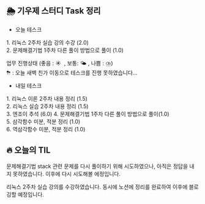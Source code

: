 ## 🌦️ 기우제 스터디 Task 정리

- 오늘 테스크

1. 리눅스 2주차 실습 강의 수강 (2.0)  
2. 문제해결기법 1주차 다른 풀이 방법으로 풀이 (1.0)  

업무 진행상태 (좋음 : ☀  , 보통: 🌤 , 나쁨 : ⛈)   
⛈ : 오늘 새벽 친가 이동으로 테스크를 진행 못하였습니다...
 
- 내일 테스크

1. 리눅스 이론 2주차 내용 정리 (1.5)   
2. 리눅스 실습 2주차 내용 정리 (1.5)   
3. 엔조이 추석 (6.0)
4. 문제해결기법 1주차 다른 풀이 방법으로 풀이(1.0)  
5. 삼각함수 미분, 적분 정리 (1.0)   
6. 역삼각함수 미분, 적분 정리 (1.0)  

## 🔥 오늘의 TIL

문제해결기법 stack 관련 문제를 다시 풀이하기 위해 시도하였으나, 아직은 정답을 내지 못하였습니다. 이후에 다시 시도해볼 에정입니다.

리눅스 2주차 실습 강의를 수강하였습니다. 동시에 노션에 정리를 완료하여 이후에 블로깅할 예정입니다.
